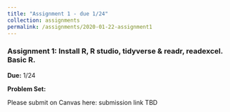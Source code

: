 ```yaml
---
title: "Assignment 1 - due 1/24"
collection: assignments
permalink: /assignments/2020-01-22-assignment1
---
```


### Assignment 1: Install R, R studio, tidyverse & readr, readexcel. Basic R.

**Due:** 1/24

**Problem Set:**

Please submit on Canvas here: submission link TBD
